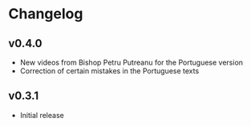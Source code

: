 # Changelog 

## v0.4.0
- New videos from Bishop Petru Putreanu for the Portuguese version
- Correction of certain mistakes in the Portuguese texts

## v0.3.1
- Initial release

